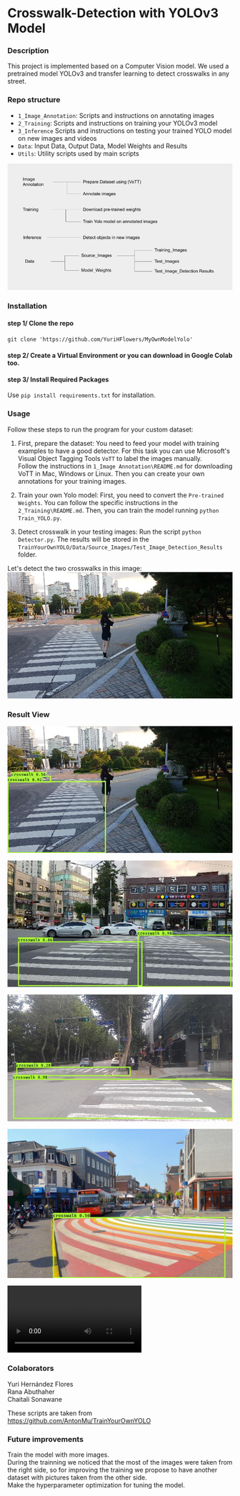 # Crosswalk-Detection with YOLOv3 Model

### Description  
This project is implemented based on a Computer Vision model. We used a pretrained model YOLOv3 and transfer learning to detect crosswalks in any street.   

### Repo structure  

* `1_Image_Annotation`: Scripts and instructions on annotating images
* `2_Training`: Scripts and instructions on training your YOLOv3 model
* `3_Inference` Scripts and instructions on testing your trained YOLO model on new images and videos
* `Data`: Input Data, Output Data, Model Weights and Results
* `Utils`: Utility scripts used by main scripts  

![Structure](Images/structure.jpg)

### Installation
#### step 1/ Clone the repo
`git clone 'https://github.com/YuriHFlowers/MyOwnModelYolo'`

#### step 2/ Create a Virtual Environment or you can download in Google Colab too.

#### step 3/ Install Required Packages
Use `pip install requirements.txt` for installation.

### Usage  

Follow these steps to run the program for your custom dataset:

1. First, prepare the dataset:
You need to feed your model with training examples to have a good detector. For this task you can use Microsoft's Visual Object Tagging Tools `VoTT` to label the images manually.   
Follow the instructions in `1_Image Annotation\README.md` for downloading VoTT in Mac, Windows or Linux. Then you can create your own annotations for your training images. 

2. Train your own Yolo model:
First, you need to convert the `Pre-trained Weights`. You can follow the specific instructions in the `2_Training\README.md`.
Then, you can train the model running `python Train_YOLO.py`.

3. Detect crosswalk in your testing images:
Run the script `python Detector.py`. The results will be stored in the `TrainYourOwnYOLO/Data/Source_Images/Test_Image_Detection_Results` folder.  

Let's detect the two crosswalks in this image:  
![crosswalk](Images/MP_TW_P003742.jpg)   

### Result View

![crosswalk](Images/MP_TW_P003742_crosswalk.jpg)  

![crosswalk](Images/crosswalk.jpg)  
  
![crosswalk](Images/MP_TW_P003337_crosswalk.jpg)

![crosswalk](Images/003100_crosswalk.jpg)  

![video](Images/IMG_6395_crosswalk.mp4)  




### Colaborators
Yuri Hernández Flores  
Rana Abuthaher  
Chaitali Sonawane  

These scripts are taken from https://github.com/AntonMu/TrainYourOwnYOLO
  
### Future improvements
Train the model with more images.  
During the trainning we noticed that the most of the images were taken from the right side, so for improving the training we propose to have another dataset with pictures taken from the other side.  
Make the hyperparameter optimization for tuning the model.  


